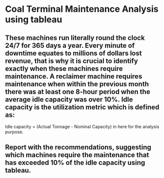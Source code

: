 # Coal Terminal Maintenance Analysis using tableau

## These machines run literally round the clock 24/7 for 365 days a year. Every minute of downtime equates to millions of dollars lost revenue, that is why it is crucial to identify exactly when these machines require maintenance. A reclaimer machine requires maintenance when within the previous month there was at least one 8-hour period when the average idle capacity was over 10%. Idle capacity is the utilization metric which is defined as:

Idle capacity = (Actual Tonnage - Nominal Capacity) in here for the analysis purpose.

## Report with the recommendations, suggesting which machines require the maintenance that has exceeded 10% of the idle capacity using tableau.
